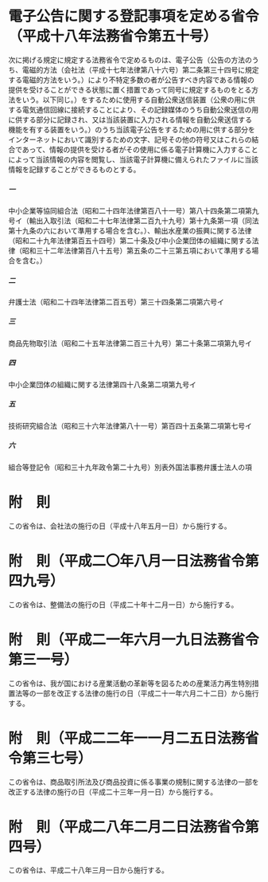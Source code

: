 # 電子公告に関する登記事項を定める省令（平成十八年法務省令第五十号）
次に掲げる規定に規定する法務省令で定めるものは、電子公告（公告の方法のうち、電磁的方法（会社法（平成十七年法律第八十六号）第二条第三十四号に規定する電磁的方法をいう。）により不特定多数の者が公告すべき内容である情報の提供を受けることができる状態に置く措置であって同号に規定するものをとる方法をいう。以下同じ。）をするために使用する自動公衆送信装置（公衆の用に供する電気通信回線に接続することにより、その記録媒体のうち自動公衆送信の用に供する部分に記録され、又は当該装置に入力される情報を自動公衆送信する機能を有する装置をいう。）のうち当該電子公告をするための用に供する部分をインターネットにおいて識別するための文字、記号その他の符号又はこれらの結合であって、情報の提供を受ける者がその使用に係る電子計算機に入力することによって当該情報の内容を閲覧し、当該電子計算機に備えられたファイルに当該情報を記録することができるものとする。
##### 一
中小企業等協同組合法（昭和二十四年法律第百八十一号）第八十四条第二項第九号イ（輸出入取引法（昭和二十七年法律第二百九十九号）第十九条第一項（同法第十九条の六において準用する場合を含む。）、輸出水産業の振興に関する法律（昭和二十九年法律第百五十四号）第二十条及び中小企業団体の組織に関する法律（昭和三十二年法律第百八十五号）第五条の二十三第五項において準用する場合を含む。）
##### 二
弁護士法（昭和二十四年法律第二百五号）第三十四条第二項第六号イ
##### 三
商品先物取引法（昭和二十五年法律第二百三十九号）第二十条第二項第九号イ
##### 四
中小企業団体の組織に関する法律第四十八条第二項第九号イ
##### 五
技術研究組合法（昭和三十六年法律第八十一号）第百四十五条第二項第七号イ
##### 六
組合等登記令（昭和三十九年政令第二十九号）別表外国法事務弁護士法人の項
# 附　則
この省令は、会社法の施行の日（平成十八年五月一日）から施行する。
# 附　則（平成二〇年八月一日法務省令第四九号）
この省令は、整備法の施行の日（平成二十年十二月一日）から施行する。
# 附　則（平成二一年六月一九日法務省令第三一号）
この省令は、我が国における産業活動の革新等を図るための産業活力再生特別措置法等の一部を改正する法律の施行の日（平成二十一年六月二十二日）から施行する。
# 附　則（平成二二年一一月二五日法務省令第三七号）
この省令は、商品取引所法及び商品投資に係る事業の規制に関する法律の一部を改正する法律の施行の日（平成二十三年一月一日）から施行する。
# 附　則（平成二八年二月二日法務省令第四号）
この省令は、平成二十八年三月一日から施行する。
